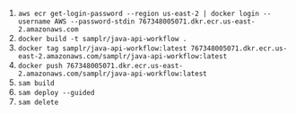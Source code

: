 1. `aws ecr get-login-password --region us-east-2 | docker login --username AWS --password-stdin 767348005071.dkr.ecr.us-east-2.amazonaws.com`
1. `docker build -t samplr/java-api-workflow .`
1. `docker tag samplr/java-api-workflow:latest 767348005071.dkr.ecr.us-east-2.amazonaws.com/samplr/java-api-workflow:latest`
1. `docker push 767348005071.dkr.ecr.us-east-2.amazonaws.com/samplr/java-api-workflow:latest`  
1. `sam build`
1. `sam deploy --guided`
1. `sam delete`